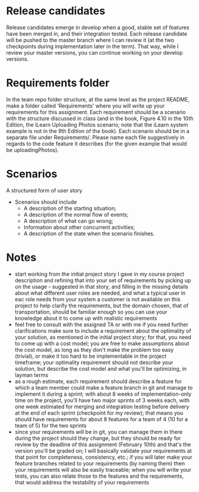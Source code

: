 # Release candidates
Release candidates emerge in develop when a good, stable set of features have been merged in, and their integration tested. Each release candidate will be pushed to the master branch where I can review it (at the two checkpoints during implementation later in the term). That way, while I review your master versions, you can continue working on your develop versions. 

# Requirements folder
In the team repo folder structure, at the same level as the project README, make a folder called 'Requirements' where you will write up your requirements for this assignment. Each requirement should be a scenario with the structure discussed in class (and in the book, Figure 4.10 in the 10th Edition, the iLearn Uploading Photos scenario; note that the iLearn system example is not in the 9th Edition of the book). Each scenario should be in a separate file under Requirements/. Please name each file suggestively in regards to the code feature it describes (for the given example that would be uploadingPhotos).

# Scenarios
A structured form of user story
- Scenarios should include
    - A description of the starting situation;
    - A description of the normal flow of events;
    - A description of what can go wrong;
    - Information about other concurrent activities;
    - A description of the state when the scenario finishes.

# Notes

- start working from the initial project story I gave in my course project description and refining that into your set of requirements by picking up on the usage - suggested in that story, and filling in the missing details about what different user roles are needed, and what a typical user in eac role needs from your system a customer is not available on this project to help clarify the requirements, but the domain chosen, that of transportation, should be familiar enough so you can use your knowledge about it to come up with realistic requirements
- feel free to consult with the assigned TA or with me if you need further clarifications make sure to include a requirement about the optimality of your solution, as mentioned in the initial project story; for that, you need to come up with a cost model; you are free to make assumptions about the cost model, as long as they don't make the problem too easy (trivial), or make it too hard to be implementable in the project timeframe; your optimality requirement should not describe your solution, but describe the cost model and what you'll be optimizing, in layman terms
- as a rough estimate, each requirement should describe a feature for which a team member could make a feature branch in git and manage to implement it during a sprint; with about 8 weeks of implementation-only time on the project, you'll have two major sprints of 3 weeks each, with one week estimated for merging and integration testing before delivery at the end of each sprint (checkpoint for my review); that means you should have requirements for about 8 features for a team of 4 (10 for a team of 5) for the two sprints
- since your requirements will be in git, you can manage them in there during the project should they change, but they should be ready for review by the deadline of this assignment (February 10th) and that's the version you'll be graded on; I will basically validate your requirements at that point for completeness, consistency, etc.; if you will later make your feature branches related to your requirements (by naming them) then your requirements will also be easily traceable; when you will write your tests, you can also relate those to the features and the requirements, that would address the testability of your requirements
